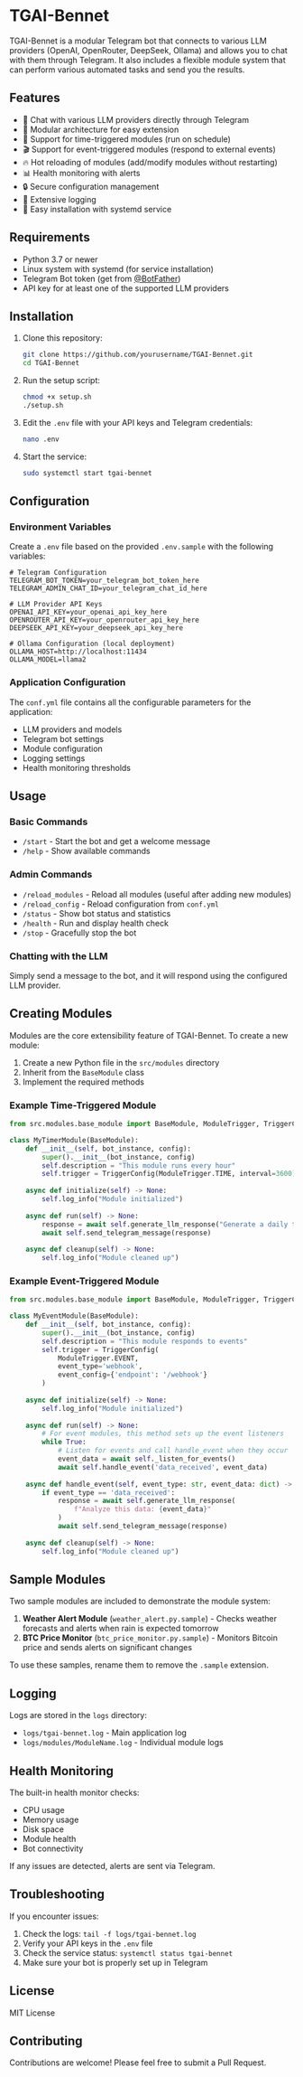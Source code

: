 # TGAI-Bennet

TGAI-Bennet is a modular Telegram bot that connects to various LLM providers (OpenAI, OpenRouter, DeepSeek, Ollama) and allows you to chat with them through Telegram. It also includes a flexible module system that can perform various automated tasks and send you the results.

## Features

- 🤖 Chat with various LLM providers directly through Telegram
- 🧩 Modular architecture for easy extension
- 📅 Support for time-triggered modules (run on schedule)
- 🎬 Support for event-triggered modules (respond to external events)
- 🔥 Hot reloading of modules (add/modify modules without restarting)
- 📊 Health monitoring with alerts
- 🔒 Secure configuration management
- 📝 Extensive logging
- 🚀 Easy installation with systemd service

## Requirements

- Python 3.7 or newer
- Linux system with systemd (for service installation)
- Telegram Bot token (get from [@BotFather](https://t.me/BotFather))
- API key for at least one of the supported LLM providers

## Installation

1. Clone this repository:
   ```bash
   git clone https://github.com/yourusername/TGAI-Bennet.git
   cd TGAI-Bennet
   ```

2. Run the setup script:
   ```bash
   chmod +x setup.sh
   ./setup.sh
   ```

3. Edit the `.env` file with your API keys and Telegram credentials:
   ```bash
   nano .env
   ```

4. Start the service:
   ```bash
   sudo systemctl start tgai-bennet
   ```

## Configuration

### Environment Variables

Create a `.env` file based on the provided `.env.sample` with the following variables:

```
# Telegram Configuration
TELEGRAM_BOT_TOKEN=your_telegram_bot_token_here
TELEGRAM_ADMIN_CHAT_ID=your_telegram_chat_id_here

# LLM Provider API Keys
OPENAI_API_KEY=your_openai_api_key_here
OPENROUTER_API_KEY=your_openrouter_api_key_here
DEEPSEEK_API_KEY=your_deepseek_api_key_here

# Ollama Configuration (local deployment)
OLLAMA_HOST=http://localhost:11434
OLLAMA_MODEL=llama2
```

### Application Configuration

The `conf.yml` file contains all the configurable parameters for the application:

- LLM providers and models
- Telegram bot settings
- Module configuration
- Logging settings
- Health monitoring thresholds

## Usage

### Basic Commands

- `/start` - Start the bot and get a welcome message
- `/help` - Show available commands

### Admin Commands

- `/reload_modules` - Reload all modules (useful after adding new modules)
- `/reload_config` - Reload configuration from `conf.yml`
- `/status` - Show bot status and statistics
- `/health` - Run and display health check
- `/stop` - Gracefully stop the bot

### Chatting with the LLM

Simply send a message to the bot, and it will respond using the configured LLM provider.

## Creating Modules

Modules are the core extensibility feature of TGAI-Bennet. To create a new module:

1. Create a new Python file in the `src/modules` directory
2. Inherit from the `BaseModule` class
3. Implement the required methods

### Example Time-Triggered Module

```python
from src.modules.base_module import BaseModule, ModuleTrigger, TriggerConfig

class MyTimerModule(BaseModule):
    def __init__(self, bot_instance, config):
        super().__init__(bot_instance, config)
        self.description = "This module runs every hour"
        self.trigger = TriggerConfig(ModuleTrigger.TIME, interval=3600)
    
    async def initialize(self) -> None:
        self.log_info("Module initialized")
    
    async def run(self) -> None:
        response = await self.generate_llm_response("Generate a daily tip")
        await self.send_telegram_message(response)
    
    async def cleanup(self) -> None:
        self.log_info("Module cleaned up")
```

### Example Event-Triggered Module

```python
from src.modules.base_module import BaseModule, ModuleTrigger, TriggerConfig

class MyEventModule(BaseModule):
    def __init__(self, bot_instance, config):
        super().__init__(bot_instance, config)
        self.description = "This module responds to events"
        self.trigger = TriggerConfig(
            ModuleTrigger.EVENT,
            event_type='webhook',
            event_config={'endpoint': '/webhook'}
        )
    
    async def initialize(self) -> None:
        self.log_info("Module initialized")
    
    async def run(self) -> None:
        # For event modules, this method sets up the event listeners
        while True:
            # Listen for events and call handle_event when they occur
            event_data = await self._listen_for_events()
            await self.handle_event('data_received', event_data)
            
    async def handle_event(self, event_type: str, event_data: dict) -> None:
        if event_type == 'data_received':
            response = await self.generate_llm_response(
                f"Analyze this data: {event_data}"
            )
            await self.send_telegram_message(response)
    
    async def cleanup(self) -> None:
        self.log_info("Module cleaned up")
```

## Sample Modules

Two sample modules are included to demonstrate the module system:

1. **Weather Alert Module** (`weather_alert.py.sample`) - Checks weather forecasts and alerts when rain is expected tomorrow
2. **BTC Price Monitor** (`btc_price_monitor.py.sample`) - Monitors Bitcoin price and sends alerts on significant changes

To use these samples, rename them to remove the `.sample` extension.

## Logging

Logs are stored in the `logs` directory:

- `logs/tgai-bennet.log` - Main application log
- `logs/modules/ModuleName.log` - Individual module logs

## Health Monitoring

The built-in health monitor checks:

- CPU usage
- Memory usage
- Disk space
- Module health
- Bot connectivity

If any issues are detected, alerts are sent via Telegram.

## Troubleshooting

If you encounter issues:

1. Check the logs: `tail -f logs/tgai-bennet.log`
2. Verify your API keys in the `.env` file
3. Check the service status: `systemctl status tgai-bennet`
4. Make sure your bot is properly set up in Telegram

## License

MIT License

## Contributing

Contributions are welcome! Please feel free to submit a Pull Request.
